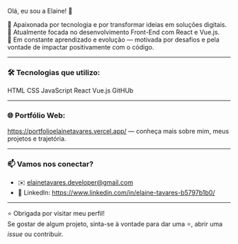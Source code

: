 Olá, eu sou a Elaine! 👋

💜 Apaixonada por tecnologia e por transformar ideias em soluções digitais.  
🎯 Atualmente focada no desenvolvimento Front-End com React e Vue.js.  
🚀 Em constante aprendizado e evolução — motivada por desafios e pela vontade de impactar positivamente com o código.

---

### 🛠️ Tecnologias que utilizo:
HTML
CSS
JavaScript
React
Vue.js
GitHUb

---

### 🌐 Portfólio Web:
https://portfolioelainetavares.vercel.app/ — conheça mais sobre mim, meus projetos e trajetória.

---

### 📫 Vamos nos conectar?
- ✉️ elainetavares.developer@gmail.com  
- 💼 LinkedIn: https://www.linkedin.com/in/elaine-tavares-b5797b1b0/

---

⭐ Obrigada por visitar meu perfil!  
Se gostar de algum projeto, sinta-se à vontade para dar uma ⭐, abrir uma *issue* ou contribuir.
